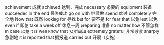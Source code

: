 achievement 成就
achieved 达到、完成
necessary 必要的
equipment 装备 
succeeded in the end 最终成功
go on with 继续做
spend 度过
completely 完全地
Now that 既然
looking for 寻找
but for 要不是
for fear that 以免
lest 以免
even if 即使
take a week off 休息一周
preparing 准备
no matter how  不管怎样
in case 以免
it is well know that  众所周知
extremely grateful 非常感激
sharply 急剧地
it is reported that  据报道
carried out 开展（实施）